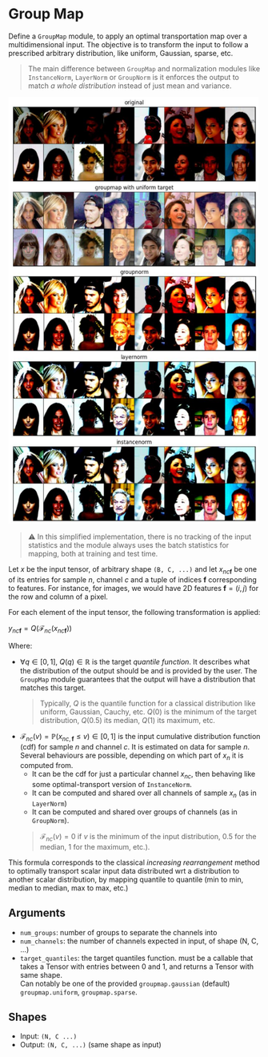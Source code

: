 # Group Map

Define a `GroupMap` module, to apply an optimal transportation map over a multidimensional input. The objective is to transform the input to follow a prescribed arbitrary distribution, like uniform, Gaussian, sparse, etc. 

> The main difference between `GroupMap` and normalization modules like `InstanceNorm`, `LayerNorm` or `GroupNorm` is it enforces the output to match _a whole distribution_ instead of just mean and variance.

<img src="groupmap.jpg" width="500">


> :warning: In this simplified implementation, there is no tracking of the input statistics and the module always uses the batch statistics for mapping, both at training and test time. 


Let $x$ be the input tensor, of arbitrary shape `(B, C, ...)` and let $x_{nc\boldsymbol{f}}$ be one of its entries for sample $n$, channel $c$ and a tuple of indices $\boldsymbol{f}$ corresponding to features. For instance, for images, we would have 2D features $\boldsymbol{f}=(i,j)$ for the row and column of a pixel. 

For each element of the input tensor, the following transformation is applied:

$y_{nc\boldsymbol{f}}=\mathit{Q}\left(\mathcal{F}_{nc}\left(x_{nc\boldsymbol{f}}\right)\right)$

Where:  
* $\forall q\in[0, 1],~\mathit{Q}(q)\in\mathbb{R}$ is the target _quantile function_. It describes what the distribution of the output should be and is provided by the user. The `GroupMap` module guarantees that the output will have a distribution that matches this target.
    > Typically, $\mathit{Q}$ is the quantile function for a classical distribution like uniform, Gaussian, Cauchy, etc.
    $\mathit{Q}(0)$ is the minimum of the target distribution, $\mathit{Q}(0.5)$ its median, $\mathit{Q}(1)$ its maximum, etc.
* $\mathcal{F}_{nc}(v)=\mathbb{P}(x_{nc,\boldsymbol{f}}\leq v)\in[0, 1]$  is the input cumulative distribution function (cdf) for sample $n$ and channel $c$.
   It is estimated on data for sample $n$. Several behaviours are possible, depending on which part of $x_n$ it is computed from.
   * It can be the cdf for just a particular channel $x_{nc}$, then behaving like some optimal-transport version of `InstanceNorm`.
   * It can be computed and shared over all channels of sample $x_n$  (as in `LayerNorm`)
   * It can be computed and shared over groups of channels (as in `GroupNorm`).
    > $\mathcal{F}_{nc}(v)=0$ if $v$ is the minimum of the input distribution, $0.5$ for the median, $1$ for the maximum, etc.).  


This formula corresponds to the classical _increasing rearrangement_ method to optimally transport scalar input data distributed wrt a distribution to another scalar distribution, by mapping quantile to quantile (min to min, median to median, max to max, etc.)  

## Arguments
* `num_groups`: number of groups to separate the channels into
* `num_channels`: the number of channels expected in input, of shape (N, C, ...)
* `target_quantiles`: the target quantiles function. must be a callable that takes a Tensor with entries between 0 and 1, and returns a Tensor with same shape.  
Can notably be one of the provided `groupmap.gaussian` (default) `groupmap.uniform`, `groupmap.sparse`.

## Shapes
* Input: `(N, C ...)`
* Output: `(N, C, ...)` (same shape as input)
